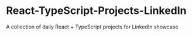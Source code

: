 # React-TypeScript-Projects-LinkedIn
A collection of daily React + TypeScript projects for LinkedIn showcase

